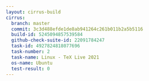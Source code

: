 ```yaml
---
layout: cirrus-build
cirrus:
  branch: master
  commit: 3c3d488efde1de8ab941264c261b011b2a5b5116
  build-id: 5245094857539584
  github-check-suite-id: 22091784247
  task-id: 4927824818077696
  task-number: 2
  task-name: Linux - TeX Live 2021
  os-name: Ubuntu
  test-result: 0
---
```

